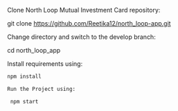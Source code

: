 Clone North Loop Mutual Investment Card repository:

git clone https://github.com/Reetika12/north_loop-app.git

Change directory and switch to the develop branch:

cd north_loop_app

Install requirements using:
```bash
npm install

Run the Project using:

 npm start